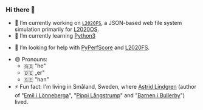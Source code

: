 ### Hi there 👋

- 🔭 I’m currently working on [`L2020FS`](https://github.com/Stehlampe2020/L2020FS), a JSON-based web file system simulation primarily for [L2020OS](https://os.lampe2020.de).
- 🌱 I’m currently learning [Python3](https://www.python.org/)
<!-- - 👯 I’m looking to collaborate on ... -->
- 🤔 I’m looking for help with [PyPerfScore](https://github.com/Stehlampe2020/PyPerfScore.git) and [L2020FS](https://github.com/Stehlampe2020/L2020FS.git).
<!-- - 💬 Ask me about ...
- 📫 How to reach me: ... -->
- 😄 Pronouns: 
  * 🇬🇧 "he"
  * 🇩🇪 „er"
  * 🇸🇪 "han"
- ⚡ Fun fact: I'm living in Småland, Sweden, where [Astrid Lindgren](https://en.wikipedia.org/wiki/Astrid_Lindgren) (author of "[Emil i Lönneberga](https://en.wikipedia.org/wiki/Emil_i_L%C3%B6nneberga)", "[Pippi Långstrump](https://en.wikipedia.org/wiki/Pippi_Longstocking)" and "[Barnen i Bullerby](https://en.wikipedia.org/wiki/The_Six_Bullerby_Children)") lived.
